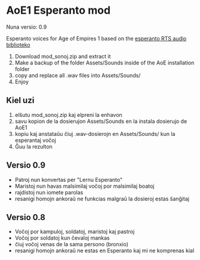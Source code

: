 # AoE1 Esperanto mod
Nuna versio: 0.9

Esperanto voices for Age of Empires 1 based on the [esperanto RTS audio biblioteko](https://github.com/esperanto-rts/esperanto-rts-audio-biblioteko)

1. Download mod_sonoj.zip and extract it
2. Make a backup of the folder Assets/Sounds inside of the AoE installation folder
3. copy and replace all .wav files into Assets/Sounds/
5. Enjoy

## Kiel uzi

1. elŝutu mod_sonoj.zip kaj elpreni la enhavon
2. savu kopion de la dosierujon Assets/Sounds en la instala dosierujo de AoE1
3. kopiu kaj anstataŭu ĉiuj .wav-dosierojn en Assets/Sounds/ kun la esperantaj voĉoj
5. Ĝuu la rezulton


## Versio 0.9
* Patroj nun konvertas per "Lernu Esperanto"
* Maristoj nun havas malsimilaj voĉoj por malsimilaj boatoj
* rajdistoj nun iomete parolas
* resanigi homojn ankoraŭ ne funkcias malgraŭ la dosieroj estas ŝanĝitaj

## Versio 0.8
* Voĉoj por kampuloj, soldatoj, maristoj kaj pastroj
* Voĉoj por soldatoj kun ĉevaloj mankas
* ĉiuj voĉoj venas de la sama persono (bronxio)
* resanigi homojn ankoraŭ ne estas en Esperanto kaj mi ne komprenas kial
